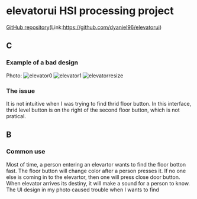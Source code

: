 # elevatorui HSI processing project
[GitHub repository](https://github.com/dyaniel96/elevatorui)(Link:https://github.com/dyaniel96/elevatorui)
## C
### Example of a bad design
Photo:
![elevator0](https://user-images.githubusercontent.com/15820167/65101963-4accd780-d98f-11e9-92a1-6ba55b90d68e.jpg)
![elevator1](https://user-images.githubusercontent.com/15820167/65102007-6cc65a00-d98f-11e9-8a80-6c4b0b85a6bb.jpg)
![elevatorresize](https://user-images.githubusercontent.com/15820167/65102116-c169d500-d98f-11e9-9222-538fe4884ed3.gif)
### The issue
It is not intuitive when I was trying to find thrid floor button. In this interface, thrid level button is on the right of the second floor button, which is not pratical.

## B
### Common use
Most of time, a person entering an elevartor wants to find the floor botton fast. The floor button will change color after a person presses it. If no one else is coming in to the elevartor, then one will press close door button. When elevator arrives its destiny, it will make a sound for a person to know.
The UI design in my photo caused trouble when I wants to find
